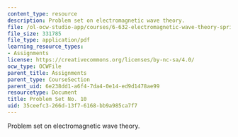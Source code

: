 ```yaml
---
content_type: resource
description: Problem set on electromagnetic wave theory.
file: /ol-ocw-studio-app/courses/6-632-electromagnetic-wave-theory-spring-2003/35ceefc3266d13f76168bb9a985ca7f7_ps10.pdf
file_size: 331785
file_type: application/pdf
learning_resource_types:
- Assignments
license: https://creativecommons.org/licenses/by-nc-sa/4.0/
ocw_type: OCWFile
parent_title: Assignments
parent_type: CourseSection
parent_uid: 6e238dd1-a6f4-7da4-0e14-ed9d1478ae99
resourcetype: Document
title: Problem Set No. 10
uid: 35ceefc3-266d-13f7-6168-bb9a985ca7f7
---
```

Problem set on electromagnetic wave theory.